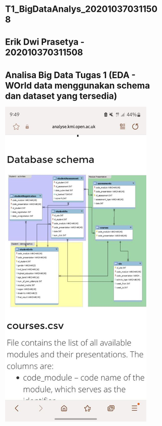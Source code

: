# T1_BigDataAnalys_202010370311508
# Erik Dwi Prasetya - 202010370311508
# Analisa Big Data Tugas 1 (EDA - WOrld data menggunakan schema dan dataset yang tersedia)

![Database Schema](https://github.com/ED-Prasetya/T1_BigDataAnalys_202010370311508/blob/main/Database%20Schema.jpeg)
